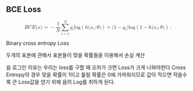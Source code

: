 ## BCE Loss


<math xmlns="http://www.w3.org/1998/Math/MathML" display="block">
  <mi>B</mi>
  <mi>C</mi>
  <mi>E</mi>
  <mo stretchy="false">(</mo>
  <mi>x</mi>
  <mo stretchy="false">)</mo>
  <mo>=</mo>
  <mo>&#x2212;<!-- − --></mo>
  <mfrac>
    <mn>1</mn>
    <mi>N</mi>
  </mfrac>
  <munderover>
    <mo>&#x2211;<!-- ∑ --></mo>
    <mrow class="MJX-TeXAtom-ORD">
      <mi>i</mi>
      <mo>=</mo>
      <mn>1</mn>
    </mrow>
    <mi>N</mi>
  </munderover>
  <msub>
    <mi>y</mi>
    <mi>i</mi>
  </msub>
  <mi>log</mi>
  <mo>&#x2061;<!-- ⁡ --></mo>
  <mrow class="MJX-TeXAtom-ORD">
    <mo maxsize="1.2em" minsize="1.2em">(</mo>
  </mrow>
  <mi>h</mi>
  <mo stretchy="false">(</mo>
  <msub>
    <mi>x</mi>
    <mi>i</mi>
  </msub>
  <mo>;</mo>
  <mi>&#x03B8;<!-- θ --></mi>
  <mo stretchy="false">)</mo>
  <mrow class="MJX-TeXAtom-ORD">
    <mo maxsize="1.2em" minsize="1.2em">)</mo>
  </mrow>
  <mo>+</mo>
  <mo stretchy="false">(</mo>
  <mn>1</mn>
  <mo>&#x2212;<!-- − --></mo>
  <msub>
    <mi>y</mi>
    <mi>i</mi>
  </msub>
  <mo stretchy="false">)</mo>
  <mi>log</mi>
  <mo>&#x2061;<!-- ⁡ --></mo>
  <mrow class="MJX-TeXAtom-ORD">
    <mo maxsize="1.2em" minsize="1.2em">(</mo>
  </mrow>
  <mn>1</mn>
  <mo>&#x2212;<!-- − --></mo>
  <mi>h</mi>
  <mo stretchy="false">(</mo>
  <msub>
    <mi>x</mi>
    <mi>i</mi>
  </msub>
  <mo>;</mo>
  <mi>&#x03B8;<!-- θ --></mi>
  <mo stretchy="false">)</mo>
  <mrow class="MJX-TeXAtom-ORD">
    <mo maxsize="1.2em" minsize="1.2em">)</mo>
  </mrow>
  <mo>.</mo>
</math>

Binary cross entropy Loss

두개의 표본에 관해서 표본들이 맞을 확률들을 이용해서 손실 계산

음 로그인 이유는 우리는 loss를 구할 때 오차가 크면 Loss가 크게 나와야한다 Cross Entropy의 경우 맞을 확률이 1이고 틀릴 확률은 0에 가까워지므로 값이 작으면 작을수록 큰 Loss값을 얻기 위해 음의 Log를 취하게 된다.